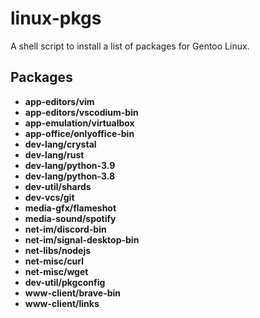 # linux-pkgs

A shell script to install a list of packages for Gentoo Linux.

## Packages

- **app-editors/vim**
- **app-editors/vscodium-bin**
- **app-emulation/virtualbox**
- **app-office/onlyoffice-bin**
- **dev-lang/crystal**
- **dev-lang/rust**
- **dev-lang/python-3.9**
- **dev-lang/python-3.8**
- **dev-util/shards**
- **dev-vcs/git**
- **media-gfx/flameshot**
- **media-sound/spotify**
- **net-im/discord-bin**
- **net-im/signal-desktop-bin**
- **net-libs/nodejs**
- **net-misc/curl**
- **net-misc/wget**
- **dev-util/pkgconfig**
- **www-client/brave-bin**
- **www-client/links**
